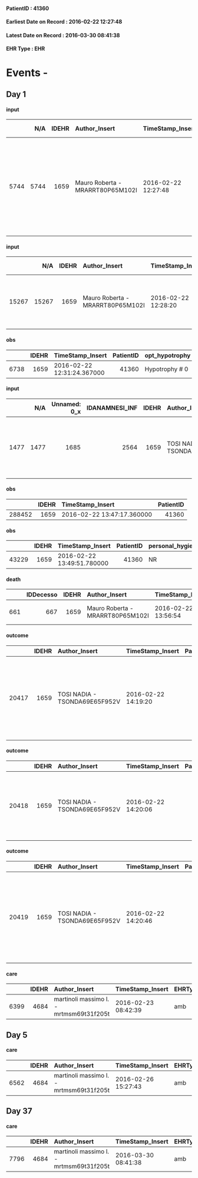 
#### PatientID : 41360
#### Earliest Date on Record : 2016-02-22 12:27:48
#### Latest Date on Record : 2016-03-30 08:41:38
#### EHR Type : EHR

# Events - 

## Day 1

#### input
|      |    N/A |   IDEHR | Author_Insert                    | TimeStamp_Insert    |   IDAccess | EHRType   |   PatientID |   IDDigitalSignDocument | persone_vicine   |   Unnamed: 0_y |   IDANAMNESI_MED |   Non_Rilevabile_y | Note_Non_Rilevabile_y   | opt_consapevolezza                          | diagnosis                                                                                                                                                                            |
|-----:|-------:|--------:|:---------------------------------|:--------------------|-----------:|:----------|------------:|------------------------:|:-----------------|---------------:|-----------------:|-------------------:|:------------------------|:--------------------------------------------|:-------------------------------------------------------------------------------------------------------------------------------------------------------------------------------------|
| 5744 |   5744 |    1659 | Mauro Roberta - MRARRT80P65M102I | 2016-02-22 12:27:48 |      22789 | EHR       |       41360 |                  281886 | N/A              |           4115 |             3722 |                  0 | NR                      | Awareness of diagnosis but no prognosis # 2 | Paziente affetto da adenocarcinoma polmonare diagnosticato ad aprile 2015, mts cerebellari ed epatiche. Sottoposto a RT stereotassica su lesione cerebellare ed a vari cicli di CT . |

#### input
|       |    N/A |   IDEHR | Author_Insert                    | TimeStamp_Insert    |   IDAccess | EHRType   |   PatientID |   IDDigitalSignDocument | persone_vicine   |   Unnamed: 0_y.1 |   IDDIAGNOSI_ICD |   Non_Rilevabile_y.1 | Note_Non_Rilevabile_y.1   | I_ICD                                                             | II_ICD                                                                         | III_ICD                                                            | IV_ICD                                        | I_Anno   | I_Mese   |
|------:|-------:|--------:|:---------------------------------|:--------------------|-----------:|:----------|------------:|------------------------:|:-----------------|-----------------:|-----------------:|---------------------:|:--------------------------|:------------------------------------------------------------------|:-------------------------------------------------------------------------------|:-------------------------------------------------------------------|:----------------------------------------------|:---------|:---------|
| 15267 |  15267 |    1659 | Mauro Roberta - MRARRT80P65M102I | 2016-02-22 12:28:20 |      22789 | EHR       |       41360 |                  281887 | N/A              |              828 |              828 |                    0 | NR                        | 1629 - Tumori maligni del bronco o polmone - non specificato#2069 | 1977 - Tumori maligni secondari del fegato - specificati come metastatici#2155 | 1983 - Tumori maligni secondari di encefalo e midollo spinale#2160 | V667 - Trattamento per cure palliative#2402=0 | 2015#55  | 04#04    |

#### obs
|      |   IDEHR | TimeStamp_Insert           |   PatientID | opt_hypotrophy   | opt_anxiety   | chk_eloquence     | asthenia   | dyspnoea              | body_temp    | agitation_behavior_freq   | mood                | cognitive_state       |
|-----:|--------:|:---------------------------|------------:|:-----------------|:--------------|:------------------|:-----------|:----------------------|:-------------|:--------------------------|:--------------------|:----------------------|
| 6738 |    1659 | 2016-02-22 12:31:24.367000 |       41360 | Hypotrophy # 0   | Anxiety # 0   | fluent speech # 0 | Severe # 3 | applicant at rest # 5 | Apyrexia # 0 | continuously agitated # 1 | demoralization # 03 | confused at times 0 # |

#### input
|      |    N/A |   Unnamed: 0_x |   IDANAMNESI_INF |   IDEHR | Author_Insert                 | TimeStamp_Insert           | EHRType   |   PatientID |   IDDigitalSignDocument |   Non_Rilevabile_x | Note_Non_Rilevabile_x   | cognitivo_percettivo                 | sonno_riposo   | perc_salute                                                                                                      | rapporti_fam   | persone_vicine   | Caregiver     | Religion     |
|-----:|-------:|---------------:|-----------------:|--------:|:------------------------------|:---------------------------|:----------|------------:|------------------------:|-------------------:|:------------------------|:-------------------------------------|:---------------|:-----------------------------------------------------------------------------------------------------------------|:---------------|:-----------------|:--------------|:-------------|
| 1477 |   1477 |           1685 |             2564 |    1659 | TOSI NADIA - TSONDA69E65F952V | 2016-02-22 13:43:10.013000 | EHR       |       41360 |                  282039 |                  0 | NR                      | uncontrolled pain # 0; confusion # 1 | Insomnia # 0   | perdit√ † Performance # 0; increased dell'affaticabilit√ † # 2; increased asthenia # 3; # 4 episodes of wheezing | is # 0         | N/A              | Wife and son. | Catholic # 0 |

#### obs
|        |   IDEHR | TimeStamp_Insert           |   PatientID |
|-------:|--------:|:---------------------------|------------:|
| 288452 |    1659 | 2016-02-22 13:47:17.360000 |       41360 |

#### obs
|       |   IDEHR | TimeStamp_Insert           |   PatientID | personal_hygiene   | urine_elimination   | mobility   | hemorrhagic_manifestation   | speech   | cough   | nausea   | memory_deficit   | cognitive_deficit   | active_diuresis   | lack_of_appetite   | asthenia   | cachexia   | dyspnoea   | motor_performance   | body_temp   | mood   | diet   | cognitive_state   | feces_elimination   | consumption_help   |
|------:|--------:|:---------------------------|------------:|:-------------------|:--------------------|:-----------|:----------------------------|:---------|:--------|:---------|:-----------------|:--------------------|:------------------|:-------------------|:-----------|:-----------|:-----------|:--------------------|:------------|:-------|:-------|:------------------|:--------------------|:-------------------|
| 43229 |    1659 | 2016-02-22 13:49:51.780000 |       41360 | NR                 | NR                  | NR         | NR                          | NR       | NR      | NR       | NR               | NR                  | NR                | NR                 | NR         | NR         | NR         | NR                  | NR          | NR     | NR     | NR                | NR                  | NR                 |

#### death
|     |   IDDecesso |   IDEHR | Author_Insert                    | TimeStamp_Insert    |   PatientID |   IDDigitalSignDocument | Date                | Luogo_decesso     | Note             |
|----:|------------:|--------:|:---------------------------------|:--------------------|------------:|------------------------:|:--------------------|:------------------|:-----------------|
| 661 |         667 |    1659 | Mauro Roberta - MRARRT80P65M102I | 2016-02-22 13:56:54 |       41360 |                  282068 | 2016-02-22 13:20:00 | Vidas Hospice # 1 | exitus is found. |

#### outcome
|       |   IDEHR | Author_Insert                 | TimeStamp_Insert    |   PatientID |   IDDigitalSignDocument |   IDPAI_VIDAS | opt_problem                                                            |   opt_problem_num | opt_obiettivo                                               |   opt_obiettivo_num | ds_note      | opt_stato_problema   |   opt_stato_problema_num | opt_interventi                                                                                                          |   opt_interventi_num |
|------:|--------:|:------------------------------|:--------------------|------------:|------------------------:|--------------:|:-----------------------------------------------------------------------|------------------:|:------------------------------------------------------------|--------------------:|:-------------|:---------------------|-------------------------:|:------------------------------------------------------------------------------------------------------------------------|---------------------:|
| 20417 |    1659 | TOSI NADIA - TSONDA69E65F952V | 2016-02-22 14:19:20 |       41360 |                  282094 |         22453 | Alteration of comfort associated with chronic pain and / or acute # 29 |                 2 | The patient riferir√ † ¬ † a satisfactory pain control # 56 |                   1 | patient died | closed Problem # 2   |                        2 | Counseling - Sharing with the caregiver the therapeutic path # 445; Implementing the PAI - Therapeutic adjustment # 441 |                    2 |

#### outcome
|       |   IDEHR | Author_Insert                 | TimeStamp_Insert    |   PatientID |   IDDigitalSignDocument |   IDPAI_VIDAS | opt_problem             |   opt_problem_num | opt_obiettivo                                                                                      |   opt_obiettivo_num | ds_note                                                                               | opt_stato_problema   |   opt_stato_problema_num | opt_interventi     |   opt_interventi_num |
|------:|--------:|:------------------------------|:--------------------|------------:|------------------------:|--------------:|:------------------------|------------------:|:---------------------------------------------------------------------------------------------------|--------------------:|:--------------------------------------------------------------------------------------|:---------------------|-------------------------:|:-------------------|---------------------:|
| 20418 |    1659 | TOSI NADIA - TSONDA69E65F952V | 2016-02-22 14:20:06 |       41360 |                  282095 |         22454 | Abnormal urination # 37 |                 4 | "" "The patient and / or caregiver gestir√ † ¬ † adequately urostomy and / or the bladder catheter |                   4 | the patient does not presenter√ † ¬ † alteration of skin next all'urostomia "" # 86 " | Patient died.        |                        3 | closed Problem # 2 |                    4 |

#### outcome
|       |   IDEHR | Author_Insert                 | TimeStamp_Insert    |   PatientID |   IDDigitalSignDocument |   IDPAI_VIDAS | opt_problem                                                |   opt_problem_num | opt_obiettivo                                                       |   opt_obiettivo_num | ds_note      | opt_stato_problema   |   opt_stato_problema_num | opt_interventi                                                                                                                                  |   opt_interventi_num |
|------:|--------:|:------------------------------|:--------------------|------------:|------------------------:|--------------:|:-----------------------------------------------------------|------------------:|:--------------------------------------------------------------------|--------------------:|:-------------|:---------------------|-------------------------:|:------------------------------------------------------------------------------------------------------------------------------------------------|---------------------:|
| 20419 |    1659 | TOSI NADIA - TSONDA69E65F952V | 2016-02-22 14:20:46 |       41360 |                  282096 |         22455 | Impaired mobility † / limitation of physical movement # 27 |                 1 | Minimize the possibility of injuries. If present, maintain QoL # 47 |                   4 | patient died | closed Problem # 2   |                        2 | PAI Implementation - Maintaining proper position in bed # 293; PAI Implementation - Medicare / the wound / skin as the extension # 298 Protocol |                    4 |

#### care
|      |   IDEHR | Author_Insert                           | TimeStamp_Insert    | EHRType   |   PatientID |   IDGESTIONE_AUSILI |   ds_ncons |   ds_nritiro |   opt_annulla_consegna | dt_Ric_consegna     | dt_ric_cons_forn    | dt_ric_ritiro       | dt_ric_ritiro_forn   | opt_ausilio            |
|-----:|--------:|:----------------------------------------|:--------------------|:----------|------------:|--------------------:|-----------:|-------------:|-----------------------:|:--------------------|:--------------------|:--------------------|:---------------------|:-----------------------|
| 6399 |    4684 | martinoli massimo l. - mrtmsm69t31f205t | 2016-02-23 08:42:39 | amb       |       41360 |                6273 |      27035 |        27249 |                      0 | 2016-01-26 00:00:00 | 2016-01-27 00:00:00 | 2016-02-23 00:00:00 | 2016-02-23 00:00:00  | comfortable chair # 21 |


## Day 5

#### care
|      |   IDEHR | Author_Insert                           | TimeStamp_Insert    | EHRType   |   PatientID |   IDGESTIONE_AUSILI |   ds_ncons |   ds_nbolla | dt_consegna         |   ds_nritiro |   opt_annulla_consegna | dt_Ric_consegna     | dt_ric_cons_forn    | dt_ric_ritiro       | dt_ric_ritiro_forn   | opt_ausilio            |
|-----:|--------:|:----------------------------------------|:--------------------|:----------|------------:|--------------------:|-----------:|------------:|:--------------------|-------------:|-----------------------:|:--------------------|:--------------------|:--------------------|:---------------------|:-----------------------|
| 6562 |    4684 | martinoli massimo l. - mrtmsm69t31f205t | 2016-02-26 15:27:43 | amb       |       41360 |                6437 |      27035 |         120 | 2016-01-28 00:00:00 |        27249 |                      0 | 2016-01-26 00:00:00 | 2016-01-27 00:00:00 | 2016-02-23 00:00:00 | 2016-02-23 00:00:00  | comfortable chair # 21 |


## Day 37

#### care
|      |   IDEHR | Author_Insert                           | TimeStamp_Insert    | EHRType   |   PatientID |   IDGESTIONE_AUSILI |   ds_ncons |   ds_nbolla | dt_consegna         |   ds_nritiro | dt_ritiro           |   opt_annulla_consegna | dt_Ric_consegna     | dt_ric_cons_forn    | dt_ric_ritiro       | dt_ric_ritiro_forn   | opt_ausilio            |
|-----:|--------:|:----------------------------------------|:--------------------|:----------|------------:|--------------------:|-----------:|------------:|:--------------------|-------------:|:--------------------|-----------------------:|:--------------------|:--------------------|:--------------------|:---------------------|:-----------------------|
| 7796 |    4684 | martinoli massimo l. - mrtmsm69t31f205t | 2016-03-30 08:41:38 | amb       |       41360 |                7681 |      27035 |         120 | 2016-01-28 00:00:00 |        27249 | 2016-02-25 00:00:00 |                      0 | 2016-01-26 00:00:00 | 2016-01-27 00:00:00 | 2016-02-23 00:00:00 | 2016-02-23 00:00:00  | comfortable chair # 21 |


